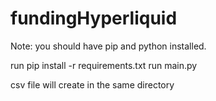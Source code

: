 # fundingHyperliquid
Note: you should have pip and python installed.

run pip install -r requirements.txt
run main.py

csv file will create in the same directory 
